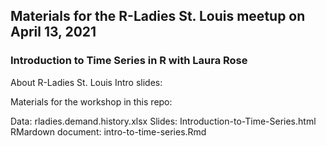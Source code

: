 ## Materials for the R-Ladies St. Louis meetup on April 13, 2021

### Introduction to Time Series in R with Laura Rose

About R-Ladies St. Louis Intro slides: 

Materials for the workshop in this repo:

Data: rladies.demand.history.xlsx
Slides: Introduction-to-Time-Series.html
RMardown document: intro-to-time-series.Rmd


